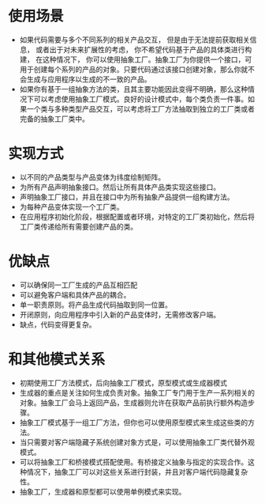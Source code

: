 # 使用场景
* 如果代码需要与多个不同系列的相关产品交互， 但是由于无法提前获取相关信息， 或者出于对未来扩展性的考虑， 你不希望代码基于产品的具体类进行构建， 
在这种情况下， 你可以使用抽象工厂。抽象工厂为你提供一个接口，可用于创建每个系列的产品的对象。只要代码通过该接口创建对象，那么你就不会生成与应用程序以生成的不一致的产品。
* 如果你有基于一组抽象方法的类，且其主要功能因此变得不明确，那么这种情况下可以考虑使用抽象工厂模式。良好的设计模式中，每个类负责一件事。如果一个类与多种类型产品交互，可以考虑将工厂方法抽取到独立的工厂类或者完备的抽象工厂类中。
# 实现方式
* 以不同的产品类型与产品变体为纬度绘制矩阵。
* 为所有产品声明抽象接口。然后让所有具体产品类实现这些接口。
* 声明抽象工厂接口，并且在接口中为所有抽象产品提供一组构建方法。
* 为每种产品变体实现一个工厂类。
* 在应用程序初始化阶段，根据配置或者环境，对特定的工厂类初始化，然后将工厂类传递给所有需要创建产品的类。
# 优缺点
* 可以确保同一工厂生成的产品互相匹配
* 可以避免客户端和具体产品的耦合。
* 单一职责原则。将产品生成代码抽取到同一位置。
* 开闭原则，向应用程序中引入新的产品变体时，无需修改客户端。
* 缺点，代码变得更复杂。
# 和其他模式关系
* 初期使用工厂方法模式，后向抽象工厂模式，原型模式或生成器模式
* 生成器的重点是关注如何生成负责对象。抽象工厂专门用于生产一系列相关的对象。抽象工厂会马上返回产品，生成器则允许在获取产品前执行额外构造步骤。
* 抽象工厂模式基于一组工厂方法，但你也可以使用原型模式来生成这些类的方法。
* 当只需要对客户端隐藏子系统创建对象方式是，可以使用抽象工厂类代替外观模式。
* 可以将抽象工厂和桥接模式搭配使用。有桥接定义抽象与指定的实现合作。这种情况下，抽象工厂可以对这些关系进行封装，并且对客户端代码隐藏复杂性。
* 抽象工厂，生成器和原型都可以使用单例模式来实现。